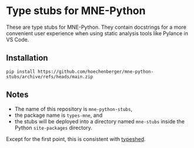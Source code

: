 # Type stubs for MNE-Python

These are type stubs for MNE-Python. They contain docstrings for
a more convenient user experience when using static analysis tools
like Pylance in VS Code.

## Installation

```shell
pip install https://github.com/hoechenberger/mne-python-stubs/archive/refs/heads/main.zip
```

## Notes

* The name of this repository is `mne-python-stubs`,
* the package name is `types-mne`, and
* the stubs will be deployed into a directory named `mne-stubs` inside the
  Python `site-packages` directory.

Except for the first point, this is consistent with [typeshed](https://github.com/python/typeshed).
